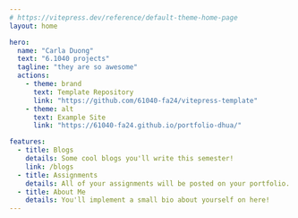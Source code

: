 ```yaml
---
# https://vitepress.dev/reference/default-theme-home-page
layout: home

hero:
  name: "Carla Duong"
  text: "6.1040 projects"
  tagline: "they are so awesome"
  actions:
    - theme: brand
      text: Template Repository
      link: "https://github.com/61040-fa24/vitepress-template"
    - theme: alt
      text: Example Site
      link: "https://61040-fa24.github.io/portfolio-dhua/"

features:
  - title: Blogs
    details: Some cool blogs you'll write this semester!
    link: /blogs
  - title: Assignments
    details: All of your assignments will be posted on your portfolio.
  - title: About Me
    details: You'll implement a small bio about yourself on here!
---
```

